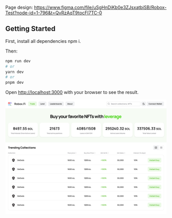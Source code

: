 Page design: https://www.figma.com/file/uSgHnDiKb0e3ZJsxatbiSB/Robox-Test?node-id=1-796&t=QvRzAqT9tocFI7TC-0

## Getting Started

First, install all dependencies npm i.

Then:

```bash
npm run dev
# or
yarn dev
# or
pnpm dev
```

Open [http://localhost:3000](http://localhost:3000) with your browser to see the result.

<img src='./screen.jpg' alt=''>
